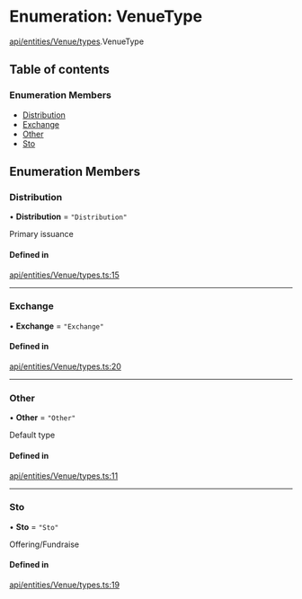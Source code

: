 # Enumeration: VenueType

[api/entities/Venue/types](../wiki/api.entities.Venue.types).VenueType

## Table of contents

### Enumeration Members

- [Distribution](../wiki/api.entities.Venue.types.VenueType#distribution)
- [Exchange](../wiki/api.entities.Venue.types.VenueType#exchange)
- [Other](../wiki/api.entities.Venue.types.VenueType#other)
- [Sto](../wiki/api.entities.Venue.types.VenueType#sto)

## Enumeration Members

### Distribution

• **Distribution** = ``"Distribution"``

Primary issuance

#### Defined in

[api/entities/Venue/types.ts:15](https://github.com/PolymeshAssociation/polymesh-sdk/blob/95e180d2/src/api/entities/Venue/types.ts#L15)

___

### Exchange

• **Exchange** = ``"Exchange"``

#### Defined in

[api/entities/Venue/types.ts:20](https://github.com/PolymeshAssociation/polymesh-sdk/blob/95e180d2/src/api/entities/Venue/types.ts#L20)

___

### Other

• **Other** = ``"Other"``

Default type

#### Defined in

[api/entities/Venue/types.ts:11](https://github.com/PolymeshAssociation/polymesh-sdk/blob/95e180d2/src/api/entities/Venue/types.ts#L11)

___

### Sto

• **Sto** = ``"Sto"``

Offering/Fundraise

#### Defined in

[api/entities/Venue/types.ts:19](https://github.com/PolymeshAssociation/polymesh-sdk/blob/95e180d2/src/api/entities/Venue/types.ts#L19)
